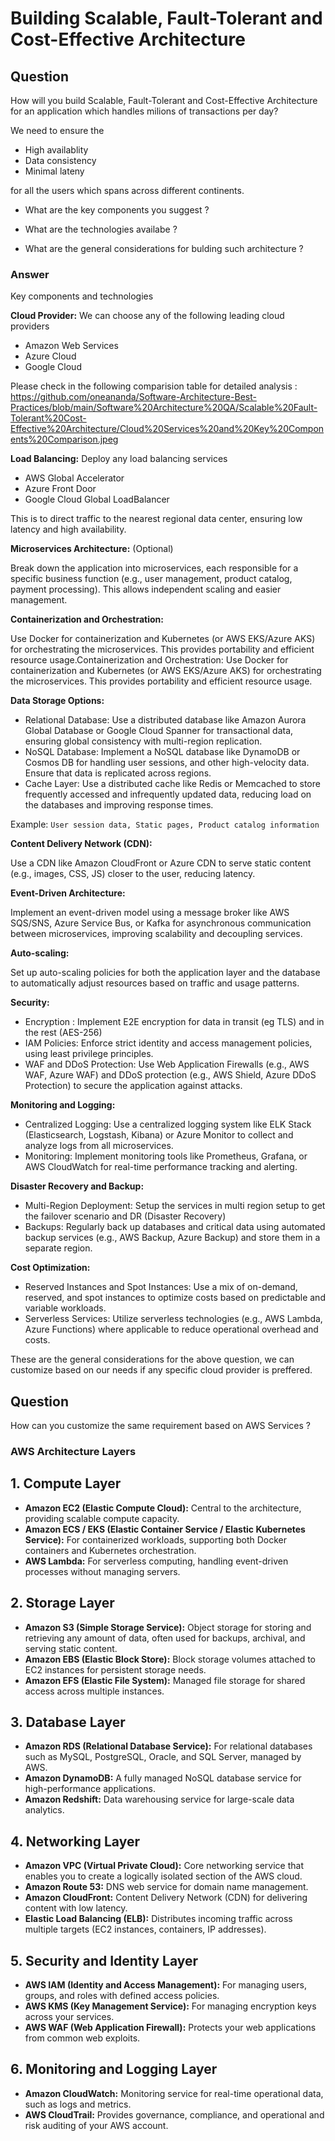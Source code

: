 # Building Scalable, Fault-Tolerant and Cost-Effective Architecture

## Question 

How will you build Scalable, Fault-Tolerant and Cost-Effective Architecture for an application which handles milions of transactions per day?

We need to ensure the 

- High availablity
- Data consistency
- Minimal lateny 

for all the users which spans across different continents.

- What are the key components you suggest ?

- What are the technologies availabe ?

- What are the general considerations for bulding such architecture ?

### Answer

Key components and technologies

**Cloud Provider:** We can choose any of the following leading cloud providers

- Amazon Web Services
- Azure Cloud
- Google Cloud

Please check in the following comparision table for detailed analysis : https://github.com/oneananda/Software-Architecture-Best-Practices/blob/main/Software%20Architecture%20QA/Scalable%20Fault-Tolerant%20Cost-Effective%20Architecture/Cloud%20Services%20and%20Key%20Components%20Comparison.jpeg

**Load Balancing:** Deploy any load balancing services

- AWS Global Accelerator
- Azure Front Door
- Google Cloud Global LoadBalancer

This is to direct traffic to the nearest regional data center, ensuring low latency and high availability.

**Microservices Architecture:** (Optional)

Break down the application into microservices, each responsible for a specific business function (e.g., user management, product catalog, payment processing). This allows independent scaling and easier management.

**Containerization and Orchestration:** 

Use Docker for containerization and Kubernetes (or AWS EKS/Azure AKS) for orchestrating the microservices. This provides portability and efficient resource usage.Containerization and Orchestration: Use Docker for containerization and Kubernetes (or AWS EKS/Azure AKS) for orchestrating the microservices. This provides portability and efficient resource usage.

**Data Storage Options:**

- Relational Database: 
Use a distributed database like Amazon Aurora Global Database or Google Cloud Spanner for transactional data, ensuring global consistency with multi-region replication.
- NoSQL Database: 
Implement a NoSQL database like DynamoDB or Cosmos DB for handling user sessions, and other high-velocity data. Ensure that data is replicated across regions.
- Cache Layer: 
Use a distributed cache like Redis or Memcached to store frequently accessed and infrequently updated data, reducing load on the databases and improving response times.

Example: `User session data, Static pages, Product catalog information`

**Content Delivery Network (CDN):** 

Use a CDN like Amazon CloudFront or Azure CDN to serve static content (e.g., images, CSS, JS) closer to the user, reducing latency.

**Event-Driven Architecture:** 

Implement an event-driven model using a message broker like AWS SQS/SNS, Azure Service Bus, or Kafka for asynchronous communication between microservices, improving scalability and decoupling services.

**Auto-scaling:** 

Set up auto-scaling policies for both the application layer and the database to automatically adjust resources based on traffic and usage patterns.

**Security:**

- Encryption : Implement E2E encryption for data in transit (eg TLS) and in the rest (AES-256)
- IAM Policies: Enforce strict identity and access management policies, using least privilege principles.
- WAF and DDoS Protection: Use Web Application Firewalls (e.g., AWS WAF, Azure WAF) and DDoS protection (e.g., AWS Shield, Azure DDoS Protection) to secure the application against attacks.

**Monitoring and Logging:**

- Centralized Logging: Use a centralized logging system like ELK Stack (Elasticsearch, Logstash, Kibana) or Azure Monitor to collect and analyze logs from all microservices.
- Monitoring: Implement monitoring tools like Prometheus, Grafana, or AWS CloudWatch for real-time performance tracking and alerting.

**Disaster Recovery and Backup:**

- Multi-Region Deployment: Setup the services in multi region setup to get the failover scenario and DR (Disaster Recovery)
- Backups: Regularly back up databases and critical data using automated backup services (e.g., AWS Backup, Azure Backup) and store them in a separate region.

**Cost Optimization:**

- Reserved Instances and Spot Instances: Use a mix of on-demand, reserved, and spot instances to optimize costs based on predictable and variable workloads.
- Serverless Services: Utilize serverless technologies (e.g., AWS Lambda, Azure Functions) where applicable to reduce operational overhead and costs.

These are the general considerations for the above question, we can customize based on our needs if any specific cloud provider is preffered.

## Question 

How can you customize the same requirement based on AWS Services ?

### AWS Architecture Layers

## 1. Compute Layer

- **Amazon EC2 (Elastic Compute Cloud):** Central to the architecture, providing scalable compute capacity.
- **Amazon ECS / EKS (Elastic Container Service / Elastic Kubernetes Service):** For containerized workloads, supporting both Docker containers and Kubernetes orchestration.
- **AWS Lambda:** For serverless computing, handling event-driven processes without managing servers.

## 2. Storage Layer

- **Amazon S3 (Simple Storage Service):** Object storage for storing and retrieving any amount of data, often used for backups, archival, and serving static content.
- **Amazon EBS (Elastic Block Store):** Block storage volumes attached to EC2 instances for persistent storage needs.
- **Amazon EFS (Elastic File System):** Managed file storage for shared access across multiple instances.

## 3. Database Layer

- **Amazon RDS (Relational Database Service):** For relational databases such as MySQL, PostgreSQL, Oracle, and SQL Server, managed by AWS.
- **Amazon DynamoDB:** A fully managed NoSQL database service for high-performance applications.
- **Amazon Redshift:** Data warehousing service for large-scale data analytics.

## 4. Networking Layer

- **Amazon VPC (Virtual Private Cloud):** Core networking service that enables you to create a logically isolated section of the AWS cloud.
- **Amazon Route 53:** DNS web service for domain name management.
- **Amazon CloudFront:** Content Delivery Network (CDN) for delivering content with low latency.
- **Elastic Load Balancing (ELB):** Distributes incoming traffic across multiple targets (EC2 instances, containers, IP addresses).

## 5. Security and Identity Layer

- **AWS IAM (Identity and Access Management):** For managing users, groups, and roles with defined access policies.
- **AWS KMS (Key Management Service):** For managing encryption keys across your services.
- **AWS WAF (Web Application Firewall):** Protects your web applications from common web exploits.

## 6. Monitoring and Logging Layer

- **Amazon CloudWatch:** Monitoring service for real-time operational data, such as logs and metrics.
- **AWS CloudTrail:** Provides governance, compliance, and operational and risk auditing of your AWS account.
